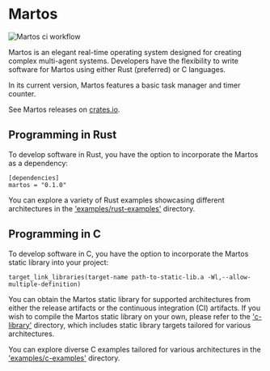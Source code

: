 # Martos
![Martos ci workflow](https://github.com/IvanArkhipov1999/Martos/actions/workflows/rust.yml/badge.svg)

Martos is an elegant real-time operating system designed for creating complex multi-agent systems. 
Developers have the flexibility to write software for Martos using either Rust (preferred) or C languages.

In its current version, Martos features a basic task manager and timer counter.

See Martos releases on [crates.io](https://crates.io/crates/martos).

## Programming in Rust
To develop software in Rust, you have the option to incorporate the Martos as a dependency:
```
[dependencies]
martos = "0.1.0"
```

You can explore a variety of Rust examples showcasing different architectures in the ['examples/rust-examples'](https://github.com/IvanArkhipov1999/Martos/tree/main/examples/rust-examples) directory.

## Programming in C
To develop software in C, you have the option to incorporate the Martos static library into your project:
```
target_link_libraries(target-name path-to-static-lib.a -Wl,--allow-multiple-definition)
```

You can obtain the Martos static library for supported architectures from either the release artifacts or the continuous integration (CI) artifacts.
If you wish to compile the Martos static library on your own, please refer to the ['c-library'](https://github.com/IvanArkhipov1999/Martos/tree/main/c-library) directory, 
which includes static library targets tailored for various architectures.

You can explore diverse C examples tailored for various architectures in the ['examples/c-examples'](https://github.com/IvanArkhipov1999/Martos/tree/main/examples/c-examples) directory.
